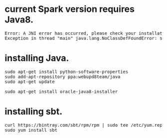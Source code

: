 # current Spark version requires Java8.

<pre>
Error: A JNI error has occurred, please check your installation and try again
Exception in thread "main" java.lang.NoClassDefFoundError: spark/TemplateEngine
</pre>

# installing Java.

<pre>
sudo apt-get install python-software-properties
sudo add-apt-repository ppa:webupd8team/java
sudo apt-get update

sudo apt-get install oracle-java8-installer
</pre>

# installing sbt.

<pre>
curl https://bintray.com/sbt/rpm/rpm | sudo tee /etc/yum.repos.d/bintray-sbt-rpm.repo
sudo yum install sbt
</pre>